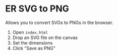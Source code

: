 # ER SVG to PNG

Allows you to convert SVGs to PNGs in the browser.

1. Open `index.html`
2. Drop an SVG file on the canvas
3. Set the dimensions
4. Click "Save as PNG"
